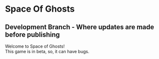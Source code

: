 # Space Of Ghosts
## Development Branch - Where updates are made before publishing
Welcome to Space of Ghosts!  
This game is in beta, so, it can have bugs.
